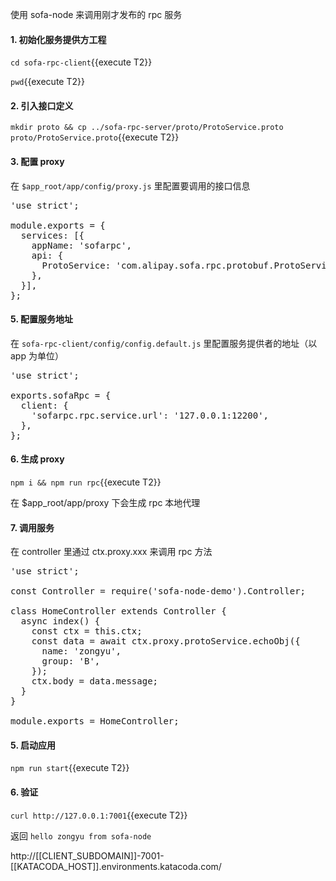 使用 sofa-node 来调用刚才发布的 rpc 服务

#### 1. 初始化服务提供方工程

`cd sofa-rpc-client`{{execute T2}}

`pwd`{{execute T2}}

#### 2. 引入接口定义

`mkdir proto && cp ../sofa-rpc-server/proto/ProtoService.proto proto/ProtoService.proto`{{execute T2}}

#### 3. 配置 proxy

在 `$app_root/app/config/proxy.js` 里配置要调用的接口信息

<pre class="file" data-filename="sofa-rpc-client/config/proxy.js" data-target="replace">
'use strict';

module.exports = {
  services: [{
    appName: 'sofarpc',
    api: {
      ProtoService: 'com.alipay.sofa.rpc.protobuf.ProtoService',
    },
  }],
};
</pre>

#### 5. 配置服务地址

在 `sofa-rpc-client/config/config.default.js` 里配置服务提供者的地址（以 app 为单位）

<pre class="file" data-filename="sofa-rpc-client/config/config.default.js"  data-target="replace">
'use strict';

exports.sofaRpc = {
  client: {
    'sofarpc.rpc.service.url': '127.0.0.1:12200',
  },
};
</pre>

#### 6. 生成 proxy

`npm i && npm run rpc`{{execute T2}}

在 $app_root/app/proxy 下会生成 rpc 本地代理

#### 7. 调用服务

在 controller 里通过 ctx.proxy.xxx 来调用 rpc 方法

<pre class="file" data-filename="sofa-rpc-client/app/controller/home.js"  data-target="replace">
'use strict';

const Controller = require('sofa-node-demo').Controller;

class HomeController extends Controller {
  async index() {
    const ctx = this.ctx;
    const data = await ctx.proxy.protoService.echoObj({
      name: 'zongyu',
      group: 'B',
    });
    ctx.body = data.message;
  }
}

module.exports = HomeController;
</pre>

#### 5. 启动应用

`npm run start`{{execute T2}}

#### 6. 验证

`curl http://127.0.0.1:7001`{{execute T2}}

返回 `hello zongyu from sofa-node`

http://[[CLIENT_SUBDOMAIN]]-7001-[[KATACODA_HOST]].environments.katacoda.com/
